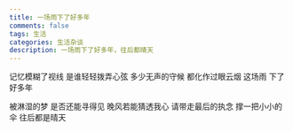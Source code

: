 ```yaml
---
title: 一场雨下了好多年
comments: false
tags: 生活
categories: 生活杂谈
description: 一场雨下了好多年，往后都晴天
---
```

记忆模糊了视线
是谁轻轻拨弄心弦
多少无声的守候
都化作过眼云烟
这场雨
下了好多年

被淋湿的梦
是否还能寻得见
晚风若能猜透我心
请带走最后的执念
撑一把小小的伞
往后都是晴天